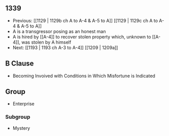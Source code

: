 ## 1339
- Previous: [[1129 | 1129b ch A to A-4 &amp; A-5 to A]] [[1129 | 1129c ch A to A-4 &amp; A-5 to A]] 
- A is a transgressor posing as an honest man
- A is hired by [[A-4]] to recover stolen property which, unknown to [[A-4]], was stolen by A himself
- Next: [[1193 | 1193 ch A-3 to A-4]] [[1209 | 1209a]] 

## B Clause
- Becoming Invoived with Conditions in Which Misfortune is Indicated

## Group
- Enterprise

### Subgroup
- Mystery

